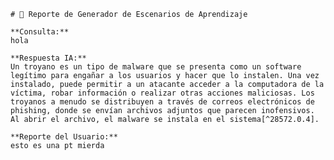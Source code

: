 
    # 🚀 Reporte de Generador de Escenarios de Aprendizaje

    **Consulta:**  
    hola

    **Respuesta IA:**  
    Un troyano es un tipo de malware que se presenta como un software legítimo para engañar a los usuarios y hacer que lo instalen. Una vez instalado, puede permitir a un atacante acceder a la computadora de la víctima, robar información o realizar otras acciones maliciosas. Los troyanos a menudo se distribuyen a través de correos electrónicos de phishing, donde se envían archivos adjuntos que parecen inofensivos. Al abrir el archivo, el malware se instala en el sistema[^28572.0.4].

    **Reporte del Usuario:**  
    esto es una pt mierda
        